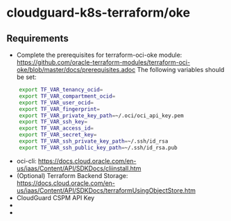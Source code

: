 # cloudguard-k8s-terraform/oke

## Requirements

- Complete the prerequisites for terraform-oci-oke module: https://github.com/oracle-terraform-modules/terraform-oci-oke/blob/master/docs/prerequisites.adoc
    	The following variables should be set:
```bash
	export TF_VAR_tenancy_ocid=
	export TF_VAR_compartment_ocid=
	export TF_VAR_user_ocid=
	export TF_VAR_fingerprint=
	export TF_VAR_private_key_path=~/.oci/oci_api_key.pem
	export TF_VAR_ssh_key=
	export TF_VAR_access_id=
	export TF_VAR_secret_key=
	export TF_VAR_ssh_private_key_path=~/.ssh/id_rsa
	export TF_VAR_ssh_public_key_path=~/.ssh/id_rsa.pub
```
- oci-cli: https://docs.cloud.oracle.com/en-us/iaas/Content/API/SDKDocs/cliinstall.htm
- (Optional) Terraform Backend Storage: https://docs.cloud.oracle.com/en-us/iaas/Content/API/SDKDocs/terraformUsingObjectStore.htm
- CloudGuard CSPM API Key
-
-
